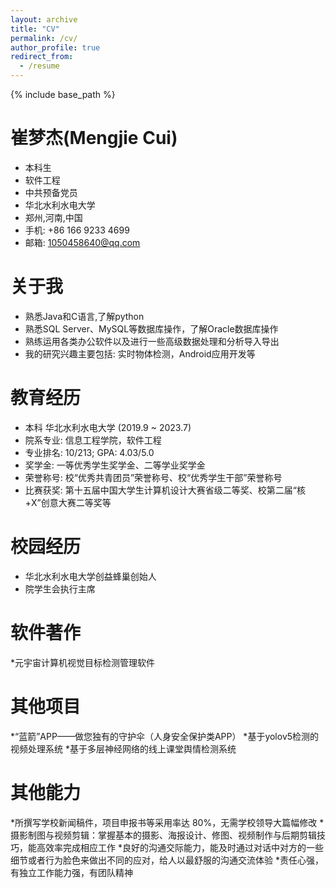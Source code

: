 ```yaml
---
layout: archive
title: "CV"
permalink: /cv/
author_profile: true
redirect_from:
  - /resume
---
```


{% include base_path %}

崔梦杰(Mengjie Cui)
======
* 本科生
* 软件工程
* 中共预备党员
* 华北水利水电大学
* 郑州,河南,中国
* 手机: +86 166 9233 4699
* 邮箱: 1050458640@qq.com

关于我
======
* 熟悉Java和C语言,了解python
* 熟悉SQL Server、MySQL等数据库操作，了解Oracle数据库操作
* 熟练运用各类办公软件以及进行一些高级数据处理和分析导入导出
* 我的研究兴趣主要包括: 实时物体检测，Android应用开发等
  
教育经历
======
* 本科 华北水利水电大学 (2019.9 ~ 2023.7)
* 院系专业: 信息工程学院，软件工程
* 专业排名: 10/213; GPA: 4.03/5.0
* 奖学金: 一等优秀学生奖学金、二等学业奖学金
* 荣誉称号: 校“优秀共青团员”荣誉称号、校“优秀学生干部”荣誉称号
* 比赛获奖: 第十五届中国大学生计算机设计大赛省级二等奖、校第二届“核+X”创意大赛二等奖等

校园经历
======
* 华北水利水电大学创益蜂巢创始人
* 院学生会执行主席
  
软件著作
======
*元宇宙计算机视觉目标检测管理软件
  
其他项目
======
*“蓝箭”APP——做您独有的守护伞（人身安全保护类APP）
*基于yolov5检测的视频处理系统
*基于多层神经网络的线上课堂舆情检测系统
  
其他能力
======
*所撰写学校新闻稿件，项目申报书等采用率达 80%，无需学校领导大篇幅修改
*摄影制图与视频剪辑：掌握基本的摄影、海报设计、修图、视频制作与后期剪辑技巧，能高效率完成相应工作
*良好的沟通交际能力，能及时通过对话中对方的一些细节或者行为脸色来做出不同的应对，给人以最舒服的沟通交流体验
*责任心强，有独立工作能力强，有团队精神
